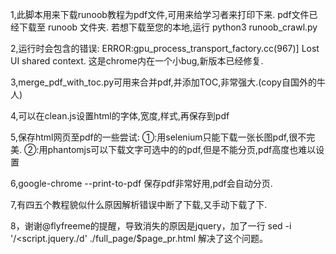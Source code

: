 1,此脚本用来下载runoob教程为pdf文件,可用来给学习者来打印下来.
  pdf文件已经下载至 runoob 文件夹.
  若想下载至您的本地,运行
      python3 runoob_crawl.py

2,运行时会包含的错误:
    ERROR:gpu_process_transport_factory.cc(967)] Lost UI shared context.
这是chrome内在一个小bug,新版本已经修复.

3,merge_pdf_with_toc.py可用来合并pdf,并添加TOC,非常强大.(copy自国外的牛人)

4,可以在clean.js设置html的字体,宽度,样式,再保存到pdf

5,保存html网页至pdf的一些尝试:
         ①:用selenium只能下载一张长图pdf,很不完美.
         ②:用phantomjs可以下载文字可选中的的pdf,但是不能分页,pdf高度也难以设置

6,google-chrome --print-to-pdf 保存pdf非常好用,pdf会自动分页.

7,有四五个教程貌似什么原因解析错误中断了下载,又手动下载了下.

8，谢谢@flyfreeme的提醒，导致消失的原因是jquery，加了一行
sed -i '/<script.jquery.</script>/d' ./full_page/$page_pr.html
解决了这个问题。




